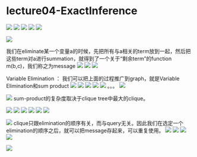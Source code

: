 # lecture04-ExactInference

![](Pasted%20image%2020210524214810.png)
![](Pasted%20image%2020210525104734.png)
![](Pasted%20image%2020210525104756.png)
![](Pasted%20image%2020210525104820.png)
![](Pasted%20image%2020210525104844.png)


![](Pasted%20image%2020210525104901.png)


我们在eliminate某一个变量a的时候，先把所有与a相关的term放到一起，然后把这些term对a进行summation，就得到了一个关于“剩余term”的function m(b,c)，我们称之为message
![](Pasted%20image%2020210524224307.png)
![](Pasted%20image%2020210524225104.png)
![](Pasted%20image%2020210524225409.png)


Variable Elimination ：
我们可以把上面的过程推广到graph，就是Variable Elimination和sum product
![](Pasted%20image%2020210525105335.png)
![](Pasted%20image%2020210525105503.png)
![](Pasted%20image%2020210525105536.png)
![](Pasted%20image%2020210525105608.png)
![](Pasted%20image%2020210525105711.png)
。。。
![](Pasted%20image%2020210525105813.png)

![](Pasted%20image%2020210525105904.png)
sum-product的复杂度取决于clique tree中最大的clique。

![](Pasted%20image%2020210525110016.png)
![](Pasted%20image%2020210525110043.png)
![](Pasted%20image%2020210525110114.png)
![](Pasted%20image%2020210525110127.png)
![](Pasted%20image%2020210525110209.png)
![](Pasted%20image%2020210525110233.png)


![](Pasted%20image%2020210525110251.png)
clique只跟elimination的顺序有关，而与query无关。因此我们在选定一个elimination的顺序之后，就可以把message存起来，可以重复使用。
![](Pasted%20image%2020210525110308.png)
![](Pasted%20image%2020210525110318.png)
![](Pasted%20image%2020210525110332.png)
![](Pasted%20image%2020210525110345.png)

![](Pasted%20image%2020210525110457.png)